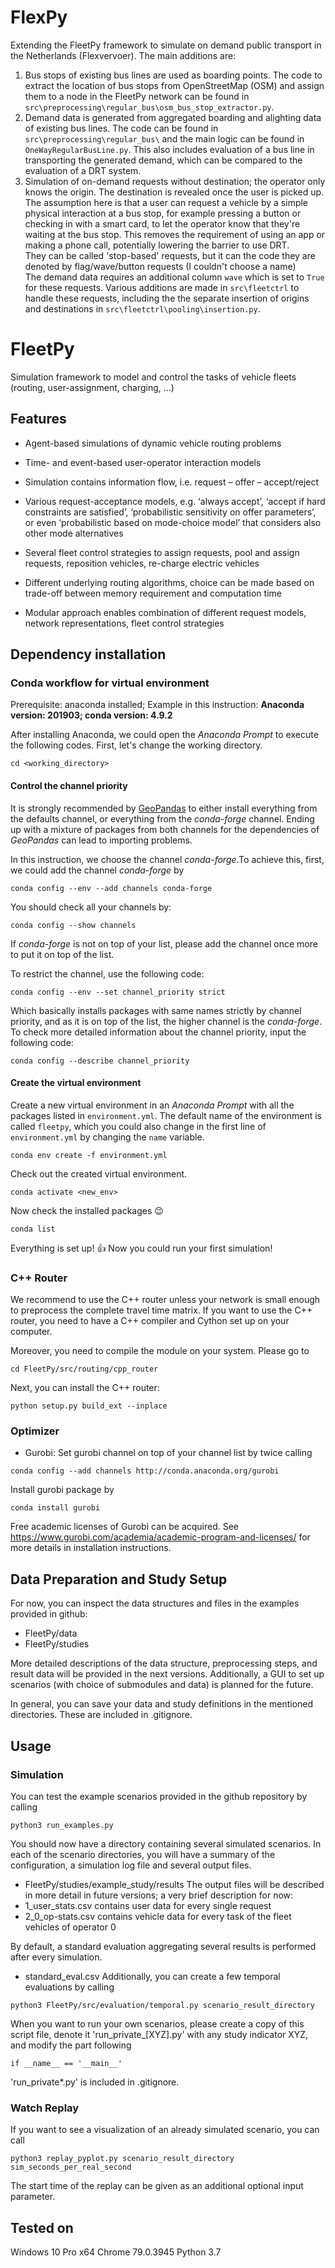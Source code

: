 # FlexPy
Extending the FleetPy framework to simulate on demand public transport in the Netherlands (Flexvervoer). The main additions are:

1. Bus stops of existing bus lines are used as boarding points. The code to extract the location of bus stops from OpenStreetMap (OSM) and assign them to a node in the FleetPy network can be found in `src\preprocessing\regular_bus\osm_bus_stop_extractor.py`.
2. Demand data is generated from aggregated boarding and alighting data of existing bus lines. The code can be found in `src\preprocessing\regular_bus\` and the main logic can be found in `OneWayRegularBusLine.py`. This also includes evaluation of a bus line in transporting the generated demand, which can be compared to the evaluation of a DRT system.
3. Simulation of on-demand requests without destination; the operator only knows the origin. The destination is revealed once the user is picked up. 
\
The assumption here is that a user can request a vehicle by a simple physical interaction at a bus stop, for example pressing a button or checking in with a smart card, to let the operator know that they're waiting at the bus stop. This removes the requirement of using an app or making a phone call, potentially lowering the barrier to use DRT.
\
They can be called 'stop-based' requests, but it can the code they are denoted by flag/wave/button requests (I couldn't choose a name)
\
The demand data requires an additional column `wave` which is set to `True` for these requests. Various additions are made in `src\fleetctrl` to handle these requests, including the the separate insertion of origins and destinations in `src\fleetctrl\pooling\insertion.py`.


# FleetPy
Simulation framework to model and control the tasks of vehicle fleets (routing, user-assignment, charging, ...)

## Features

* Agent-based simulations of dynamic vehicle routing problems

* Time- and event-based user-operator interaction models

* Simulation contains information flow, i.e. request – offer – accept/reject

* Various request-acceptance models, e.g. ‘always accept’, ‘accept if hard constraints are satisfied’, ‘probabilistic sensitivity on offer parameters’, or even ‘probabilistic based on mode-choice model’ that considers also other mode alternatives

* Several fleet control strategies to assign requests, pool and assign requests, reposition vehicles, re-charge electric vehicles

* Different underlying routing algorithms, choice can be made based on trade-off between memory requirement and computation time

* Modular approach enables combination of different request models, network representations, fleet control strategies


## Dependency installation

### Conda workflow for virtual environment
Prerequisite: anaconda installed; Example in this instruction: 
**Anaconda version: 201903; conda version: 4.9.2**

After installing Anaconda, we could open the *Anaconda Prompt* to execute the following codes. First, let's change the working directory.
```
cd <working_directory>
```

#### Control the channel priority
It is strongly recommended by [GeoPandas](https://geopandas.org/install.html "geopandas_installation") to either install everything from the defaults channel, or everything from the *conda-forge* channel. Ending up with a mixture of packages from both channels for the dependencies of *GeoPandas* can lead to importing problems.

In this instruction, we choose the channel *conda-forge*.To achieve this, first, we could add the channel *conda-forge* by
```
conda config --env --add channels conda-forge
```

You should check all your channels by:

```
conda config --show channels
```

If *conda-forge* is not on top of your list, please add the channel once more to put it on top of the list.


To restrict the channel, use the following code:
```
conda config --env --set channel_priority strict
```

Which basically installs packages with same names strictly by channel priority, and as it is on top of the list, the higher channel is the *conda-forge*. To check more detailed information about the channel priority, input the following code:

```
conda config --describe channel_priority
```

#### Create the virtual environment
Create a new virtual environment in an *Anaconda Prompt* with all the packages listed in `environment.yml`. The default name of the environment is called `fleetpy`, which you could also change in the first line of `environment.yml` by changing the `name` variable.

```
conda env create -f environment.yml
```

Check out the created virtual environment.

```
conda activate <new_env>
```

Now check the installed packages :wink:

```
conda list
```

Everything is set up! :thumbsup: Now you could run your first simulation!

### C++ Router
We recommend to use the C++ router unless your network is small enough to preprocess the complete travel time matrix.
If you want to use the C++ router, you need to have a C++ compiler and Cython set up on your computer.

Moreover, you need to compile the module on your system. Please go to 

```
cd FleetPy/src/routing/cpp_router
```

Next, you can install the C++ router:

```
python setup.py build_ext --inplace
```

<!-- waiting for Roman and Yunfei to supplement -->

### Optimizer

* Gurobi:
Set gurobi channel on top of your channel list by twice calling
```
conda config --add channels http://conda.anaconda.org/gurobi
```
Install gurobi package by
```
conda install gurobi
```
Free academic licenses of Gurobi can be acquired. See https://www.gurobi.com/academia/academic-program-and-licenses/ for more details in installation instructions.

<!-- waiting for Yunfei to supplement; check the packages gurobi and cplex -->


## Data Preparation and Study Setup
For now, you can inspect the data structures and files in the examples provided in github:
* FleetPy/data
* FleetPy/studies

More detailed descriptions of the data structure, preprocessing steps, and result data will be provided in the next versions.
Additionally, a GUI to set up scenarios (with choice of submodules and data) is planned for the future.

In general, you can save your data and study definitions in the mentioned directories. These are included in .gitignore.

<!-- ... (prepare study by config.csv and scenarios.csv) -->
<!-- ... (necessary modules for preprocessing can be installed by "pip3 install -r requirements_with_pp.txt") -->

<!-- more detailed description to follow -->

## Usage

### Simulation
You can test the example scenarios provided in the github repository by calling

```
python3 run_examples.py
```

You should now have a directory containing several simulated scenarios. In each of the scenario directories, you will have a summary of the configuration, a simulation log file and several output files.
* FleetPy/studies/example_study/results
The output files will be described in more detail in future versions; a very brief description for now:
* 1_user_stats.csv contains user data for every single request
* 2_0_op-stats.csv contains vehicle data for every task of the fleet vehicles of operator 0

By default, a standard evaluation aggregating several results is performed after every simulation.
* standard_eval.csv
Additionally, you can create a few temporal evaluations by calling
```
python3 FleetPy/src/evaluation/temporal.py scenario_result_directory
```


When you want to run your own scenarios, please create a copy of this script file, denote it 'run_private_[XYZ].py' with any study indicator XYZ, and modify the part following

```
if __name__ == '__main__'
```

'run_private\*.py' is included in .gitignore.


### Watch Replay
If you want to see a visualization of an already simulated scenario, you can call

```
python3 replay_pyplot.py scenario_result_directory sim_seconds_per_real_second
```

The start time of the replay can be given as an additional optional input parameter.

<!-- waiting for GUI Scenario Creator for further information -->


## Tested on

Windows 10 Pro x64
Chrome 79.0.3945
Python 3.7